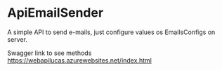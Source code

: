 # ApiEmailSender
A simple API to send e-mails, just configure values os EmailsConfigs on server.

Swagger link to see methods
https://webapilucas.azurewebsites.net/index.html

